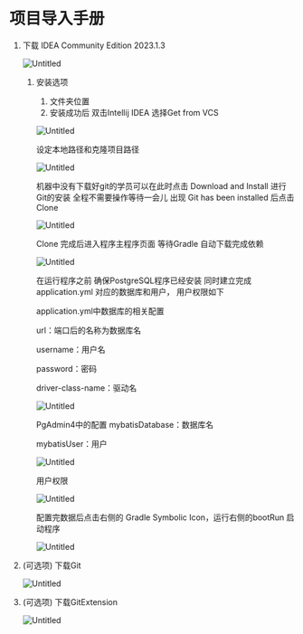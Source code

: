 # 项目导入手册

1. 下载 IDEA Community Edition 2023.1.3
    
    ![Untitled](%E9%A1%B9%E7%9B%AE%E5%AF%BC%E5%85%A5%E6%89%8B%E5%86%8C%2071c5b04d0b194c0da009a71acac65aa7/Untitled.png)
    
    1. 安装选项
        1. 文件夹位置
        2. 安装成功后 双击Intellij IDEA 选择Get from VCS
        
        ![Untitled](%E9%A1%B9%E7%9B%AE%E5%AF%BC%E5%85%A5%E6%89%8B%E5%86%8C%2071c5b04d0b194c0da009a71acac65aa7/Untitled%201.png)
        
        设定本地路径和克隆项目路径
        
        ![Untitled](%E9%A1%B9%E7%9B%AE%E5%AF%BC%E5%85%A5%E6%89%8B%E5%86%8C%2071c5b04d0b194c0da009a71acac65aa7/Untitled%202.png)
        
        机器中没有下载好git的学员可以在此时点击 Download and Install 进行Git的安装 全程不需要操作等待一会儿 出现 Git has been installed 后点击 Clone
        
        ![Untitled](%E9%A1%B9%E7%9B%AE%E5%AF%BC%E5%85%A5%E6%89%8B%E5%86%8C%2071c5b04d0b194c0da009a71acac65aa7/Untitled%203.png)
        
        Clone 完成后进入程序主程序页面 等待Gradle 自动下载完成依赖
        
        ![Untitled](%E9%A1%B9%E7%9B%AE%E5%AF%BC%E5%85%A5%E6%89%8B%E5%86%8C%2071c5b04d0b194c0da009a71acac65aa7/Untitled%204.png)
        
        在运行程序之前 确保PostgreSQL程序已经安装 同时建立完成 application.yml 对应的数据库和用户， 用户权限如下
        
        application.yml中数据库的相关配置
        
        url：端口后的名称为数据库名
        
        username：用户名
        
        password：密码
        
        driver-class-name：驱动名
        
        ![Untitled](%E9%A1%B9%E7%9B%AE%E5%AF%BC%E5%85%A5%E6%89%8B%E5%86%8C%2071c5b04d0b194c0da009a71acac65aa7/Untitled%205.png)
        
        PgAdmin4中的配置
              mybatisDatabase：数据库名
        
        mybatisUser：用户
        
        ![Untitled](%E9%A1%B9%E7%9B%AE%E5%AF%BC%E5%85%A5%E6%89%8B%E5%86%8C%2071c5b04d0b194c0da009a71acac65aa7/Untitled%206.png)
        
        用户权限
        
        ![Untitled](%E9%A1%B9%E7%9B%AE%E5%AF%BC%E5%85%A5%E6%89%8B%E5%86%8C%2071c5b04d0b194c0da009a71acac65aa7/Untitled%207.png)
        
        配置完数据后点击右侧的 Gradle Symbolic Icon，运行右侧的bootRun 启动程序
        
        ![Untitled](%E9%A1%B9%E7%9B%AE%E5%AF%BC%E5%85%A5%E6%89%8B%E5%86%8C%2071c5b04d0b194c0da009a71acac65aa7/Untitled%208.png)
        
2. (可选项) 下载Git
    
    ![Untitled](%E9%A1%B9%E7%9B%AE%E5%AF%BC%E5%85%A5%E6%89%8B%E5%86%8C%2071c5b04d0b194c0da009a71acac65aa7/Untitled%209.png)
    
3. (可选项) 下载GitExtension
    
    ![Untitled](%E9%A1%B9%E7%9B%AE%E5%AF%BC%E5%85%A5%E6%89%8B%E5%86%8C%2071c5b04d0b194c0da009a71acac65aa7/Untitled%2010.png)
